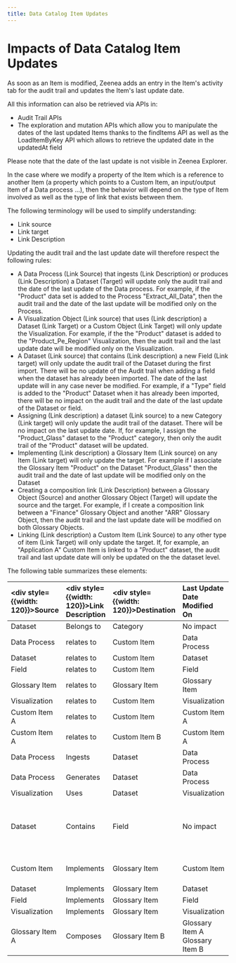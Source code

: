 ```yaml
---
title: Data Catalog Item Updates
---
```


# Impacts of Data Catalog Item Updates

As soon as an Item is modified, Zeenea adds an entry in the Item's activity tab for the audit trail and updates the Item's last update date.

All this information can also be retrieved via APIs in:

* Audit Trail APIs
* The exploration and mutation APIs which allow you to manipulate the dates of the last updated Items thanks  to the findItems API as well as the LoadItemByKey API which allows to retrieve the updated date in the updatedAt field

Please note that the date of the last update is not visible in Zeenea Explorer.

In the case where we modify a property of the Item which is a reference to another Item (a property which points to a Custom Item, an input/output Item of a Data process ...), then the behavior will depend on the type of Item involved as well as the type of link that exists between them.

The following terminology will be used to simplify understanding:

* Link source
* Link target
* Link Description

Updating the audit trail and the last update date will therefore respect the following rules:

* A Data Process (Link Source) that ingests (Link Description) or produces (Link Description) a Dataset (Target) will update only the audit trail and the date of the last update of the Data process. For example, if the "Product" data set is added to the Process "Extract_All_Data", then the audit trail and the date of the last update will be modified only on the Process.
* A Visualization Object (Link source) that uses (Link description) a Dataset (Link Target) or a Custom Object (Link Target) will only update the Visualization. For example, if the the "Product" dataset is added to the "Product_Pe_Region" Visualization, then the audit trail and the last update date will be modified only on the Visualization.
* A Dataset (Link source) that contains (Link description) a new Field (Link target) will only update the audit trail of the Dataset during the first import. There will be no update of the Audit trail when adding a field when the dataset has already been imported. The date of the last update will in any case never be modified. For example, if a "Type" field is added to the "Product" Dataset when it has already been imported, there will be no impact on the audit trail and the date of the last update of the Dataset or field.
* Assigning (Link description) a dataset (Link source) to a new Category (Link target) will only update the audit trail of the dataset. There will be no impact on the last update date. If, for example, I assign the "Product_Glass" dataset to the "Product" category, then only the audit trail of the "Product" dataset will be updated.
* Implementing (Link description) a Glossary Item (Link source) on any Item (Link target) will only update the target. For example if I associate the Glossary Item "Product" on the Dataset "Product_Glass" then the audit trail and the date of last update will be modified only on the Dataset
* Creating a composition link (Link Description) between a Glossary Object (Source) and another Glossary Object (Target) will update the source and the target. For example, if I create a composition link between a "Finance" Glossary Object and another "ARR" Glossary Object, then the audit trail and the last update date will be modified on both Glossary Objects.
* Linking (Link description) a Custom Item (Link Source) to any other type of item (Link Target) will only update the target. If, for example, an "Application A" Custom Item is linked to a "Product" dataset, the audit trail and last update date will only be updated on the the dataset level.

The following table summarizes these elements:

| <div style={{width: 120}}>Source</div> | <div style={{width: 120}}>Link Description</div> | <div style={{width: 120}}>Destination</div> | Last Update Date Modified On | Audit Trail Modified On |
| :--- | :--- | :--- | :--- | :--- |
| Dataset | Belongs to | Category | No impact | Dataset |
| Data Process | relates to | Custom Item | Data Process | Data Process |
| Dataset | relates to | Custom Item | Dataset | Dataset |
| Field | relates to | Custom Item | Field | Field |
| Glossary Item | relates to | Glossary Item | Glossary Item | Glossary Item |
| Visualization | relates to | Custom Item | Visualization | Visualization |
| Custom Item A | relates to | Custom Item | Custom Item A | Custom Item A |
| Custom Item A | relates to | Custom Item B | Custom Item A | Custom Item A |
| Data Process | Ingests | Dataset | Data Process | Data Process |
| Data Process | Generates | Dataset | Data Process | Data Process |
| Visualization | Uses | Dataset | Visualization | Visualization |
| Dataset | Contains | Field | No impact | Dataset audit trail on import. No impact when a field is added |
| Custom Item | Implements | Glossary Item | Custom Item | Objet personnalisé Custom Item  |
| Dataset | Implements | Glossary Item | Dataset | Dataset |
| Field | Implements | Glossary Item | Field | Field |
| Visualization | Implements | Glossary Item | Visualization | Visualization |
| Glossary Item A | Composes | Glossary Item B | Glossary Item A<br />Glossary Item B | Glossary Item A<br />Glossary Item B | 



